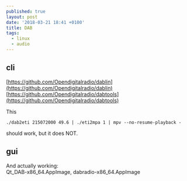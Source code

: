 ```yaml
---
published: true
layout: post
date: '2018-03-21 18:41 +0100'
title: DAB
tags:
  - linux
  - audio
---
```

## cli

[https://github.com/Opendigitalradio/dablin](https://github.com/Opendigitalradio/dablin)  
[https://github.com/Opendigitalradio/dabtools](https://github.com/Opendigitalradio/dabtools)

This

    ./dab2eti 215072000 49.6 | ./eti2mpa 1 | mpv --no-resume-playback -
    
should work, but it does NOT.

## gui
And actually working:    
Qt_DAB-x86_64.AppImage,  dabradio-x86_64.AppImage
